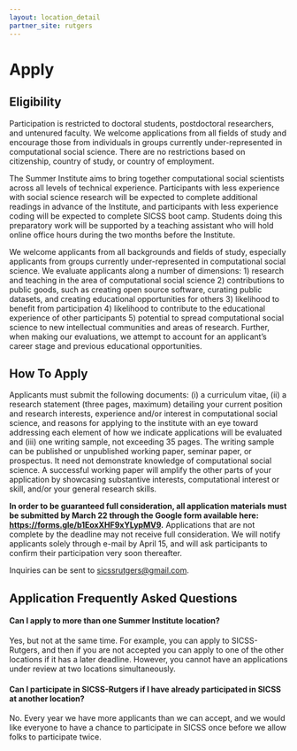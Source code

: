 ```yaml
---
layout: location_detail
partner_site: rutgers
---
```


# Apply

## Eligibility

Participation is restricted to doctoral students, postdoctoral researchers, and untenured faculty. We welcome applications from all fields of study and encourage those from individuals in groups currently under-represented in computational social science. There are no restrictions based on citizenship, country of study, or country of employment.

The Summer Institute aims to bring together computational social scientists across all levels of technical experience. Participants with less experience with social science research will be expected to complete additional readings in advance of the Institute, and participants with less experience coding will be expected to complete SICSS boot camp. Students doing this preparatory work will be supported by a teaching assistant who will hold online office hours during the two months before the Institute.

We welcome applicants from all backgrounds and fields of study, especially applicants from groups currently under-represented in computational social science. We evaluate applicants along a number of dimensions: 1) research and teaching in the area of computational social science 2) contributions to public goods, such as creating open source software, curating public datasets, and creating educational opportunities for others 3) likelihood to benefit from participation 4) likelihood to contribute to the educational experience of other participants 5) potential to spread computational social science to new intellectual communities and areas of research. Further, when making our evaluations, we attempt to account for an applicant’s career stage and previous educational opportunities.

## How To Apply

Applicants must submit the following documents: (i) a curriculum vitae, (ii) a research statement (three pages, maximum) detailing your current position and research interests, experience and/or interest in computational social science, and reasons for applying to the institute with an eye toward addressing each element of how we indicate applications will be evaluated and (iii) one writing sample, not exceeding 35 pages. The writing sample can be published or unpublished working paper, seminar paper, or prospectus. It need not demonstrate knowledge of computational social science. A successful working paper will amplify the other parts of your application by showcasing substantive interests, computational interest or skill, and/or your general research skills.

**In order to be guaranteed full consideration, all application materials must be submitted by March 22 through the Google form available here: https://forms.gle/b1EoxXHF9xYLypMV9.** Applications that are not complete by the deadline may not receive full consideration. We will notify applicants solely through e-mail by April 15, and will ask participants to confirm their participation very soon thereafter.

Inquiries can be sent to sicssrutgers@gmail.com.

## Application Frequently Asked Questions

#### Can I apply to more than one Summer Institute location?

Yes, but not at the same time. For example, you can apply to SICSS-Rutgers, and then if you are not accepted you can apply to one of the other locations if it has a later deadline. However, you cannot have an applications under review at two locations simultaneously.

#### Can I participate in SICSS-Rutgers if I have already participated in SICSS at another location?

No. Every year we have more applicants than we can accept, and we would like everyone to have a chance to participate in SICSS once before we allow folks to participate twice.

